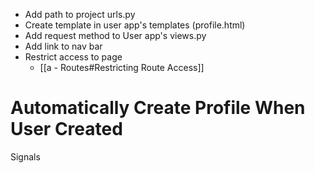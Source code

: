 - Add path to project urls.py
- Create template in user app's templates (profile.html)
- Add request method to User app's views.py
- Add link to nav bar
- Restrict access to page
	- [[a - Routes#Restricting Route Access]]

# Automatically Create Profile When User Created

Signals